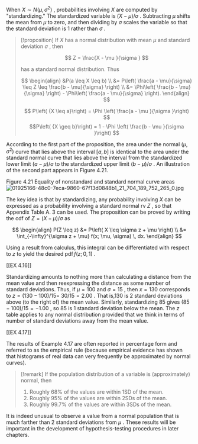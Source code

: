 When $X \sim N\left( {\mu ,{\sigma }^{2}}\right)$ , probabilities involving $X$ are computed by "standardizing." The standardized variable is $\left( {X - \mu }\right) /\sigma$ . Subtracting $\mu$ shifts the mean from $\mu$ to zero, and then dividing by $\sigma$ scales the variable so that the standard deviation is 1 rather than $\sigma$ .

> [!proposition]
> If $X$ has a normal distribution with mean $\mu$ and standard deviation $\sigma$ , then
> 
> $$
> Z = \frac{X - \mu }{\sigma }
> $$
> 
> has a standard normal distribution. Thus
> 
> $$
> \begin{align}
> &P(a \leq X \leq b) \\
> &= P\left( \frac{a - \mu}{\sigma} \leq Z \leq \frac{b - \mu}{\sigma} \right) \\
> &= \Phi\left( \frac{b - \mu}{\sigma} \right) - \Phi\left( \frac{a - \mu}{\sigma} \right).
> \end{align}
> $$
> 
> $$
> P\left( {X \leq a}\right) = \Phi \left( \frac{a - \mu }{\sigma }\right)
> $$
> $$P\left( {X \geq b}\right) = 1 - \Phi \left( \frac{b - \mu }{\sigma }\right)
> $$

According to the first part of the proposition, the area under the normal $\left( {\mu ,{\sigma }^{2}}\right)$ curve that lies above the interval $\left\lbrack {a, b}\right\rbrack$ is identical to the area under the standard normal curve that lies above the interval from the standardized lower limit $\left( {a - \mu }\right) /\sigma$ to the standardized upper limit $\left( {b - \mu }\right) /\sigma$ . An illustration of the second part appears in Figure 4.21. 

Figure 4.21 
Equality of nonstandard and standard normal curve areas
![01925166-48c0-7eca-9860-67f13d0848b1_21_704_189_752_265_0.jpg](images/01925166-48c0-7eca-9860-67f13d0848b1_21_704_189_752_265_0.jpg)

The key idea is that by standardizing, any probability involving $X$ can be expressed as a probability involving a standard normal rv $Z$ , so that Appendix Table A. 3 can be used. The proposition can be proved by writing the cdf of $Z = \left( {X - \mu }\right) /\sigma$ as

$$
\begin{align}
P(Z \leq z) &= P\left( X \leq \sigma z + \mu \right) \\
&= \int_{-\infty}^{\sigma z + \mu} f(x; \mu, \sigma) \, dx.
\end{align}
$$


Using a result from calculus, this integral can be differentiated with respect to $z$ to yield the desired $\operatorname{pdf}f\left( {z;0,1}\right)$ .

[[EX 4.16]]

Standardizing amounts to nothing more than calculating a distance from the mean value and then reexpressing the distance as some number of standard deviations. Thus, if $\mu = {100}$ and $\sigma = {15}$ , then $x = {130}$ corresponds to $z = \left( {{130} - {100}}\right) /{15} =$ ${30}/{15} = {2.00}$ . That is,130 is 2 standard deviations above (to the right of) the mean value. Similarly, standardizing ${85}$ gives $\left( {{85} - {100}}\right) /{15} = - {1.00}$ , so 85 is 1 standard deviation below the mean. The $z$ table applies to any normal distribution provided that we think in terms of number of standard deviations away from the mean value.

[[EX 4.17]]

The results of Example 4.17 are often reported in percentage form and referred to as the empirical rule (because empirical evidence has shown that histograms of real data can very frequently be approximated by normal curves).

> [!remark]
> If the population distribution of a variable is (approximately) normal, then
> 1. Roughly ${68}\%$ of the values are within $1\mathrm{{SD}}$ of the mean.
> 2. Roughly ${95}\%$ of the values are within $2\mathrm{{SDs}}$ of the mean.
> 3. Roughly ${99.7}\%$ of the values are within $3\mathrm{{SDs}}$ of the mean.

It is indeed unusual to observe a value from a normal population that is much farther than 2 standard deviations from $\mu$ . These results will be important in the development of hypothesis-testing procedures in later chapters.